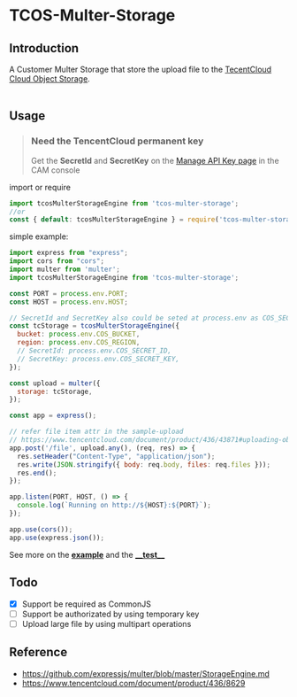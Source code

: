 # TCOS-Multer-Storage

## Introduction
A Customer Multer Storage that store the upload file to the [TecentCloud Cloud Object Storage](https://www.tencentcloud.com/products/cos).
<br>
<br>
## Usage
> ### Need the **TencentCloud permanent key** <br>
> Get the **SecretId** and **SecretKey** on the [Manage API Key page](https://console.tencentcloud.com/cam/capi) in the CAM console

import or require
```javascript
import tcosMulterStorageEngine from 'tcos-multer-storage';
//or
const { default: tcosMulterStorageEngine } = require('tcos-multer-storage');
```
simple example:
```javascript
import express from "express";
import cors from "cors";
import multer from 'multer';
import tcosMulterStorageEngine from 'tcos-multer-storage';

const PORT = process.env.PORT;
const HOST = process.env.HOST;

// SecretId and SecretKey also could be seted at process.env as COS_SECRET_ID and COS_SECRET_KEY
const tcStorage = tcosMulterStorageEngine({
  bucket: process.env.COS_BUCKET,
  region: process.env.COS_REGION,
  // SecretId: process.env.COS_SECRET_ID,
  // SecretKey: process.env.COS_SECRET_KEY,
});

const upload = multer({
  storage: tcStorage,
});

const app = express();

// refer file item attr in the sample-upload
// https://www.tencentcloud.com/document/product/436/43871#uploading-object-by-using-simple-upload 
app.post('/file', upload.any(), (req, res) => {
  res.setHeader("Content-Type", "application/json");
  res.write(JSON.stringify({ body: req.body, files: req.files }));
  res.end();
});

app.listen(PORT, HOST, () => {
  console.log(`Running on http://${HOST}:${PORT}`);
});

app.use(cors());
app.use(express.json());
```
See more on the [**example**](https://github.com/demoadminjie/tcos-multer-storage/blob/main/example/app.js)
 and the [**\_\_test\_\_**](https://github.com/demoadminjie/tcos-multer-storage/blob/main/src/__tests__/main.test.ts)
<br>

## Todo
- [x] Support be required as CommonJS
- [ ] Support be authorizated by using temporary key
- [ ] Upload large file by using multipart operations

## Reference
- https://github.com/expressjs/multer/blob/master/StorageEngine.md
- https://www.tencentcloud.com/document/product/436/8629
